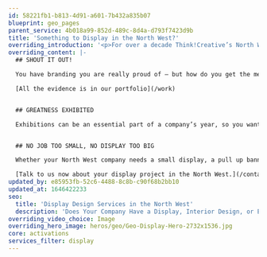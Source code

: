 ```yaml
---
id: 58221fb1-b813-4d91-a601-7b432a835b07
blueprint: geo_pages
parent_service: 4b018a99-852d-489c-8d4a-d793f7423d9b
title: 'Something to Display in the North West?'
overriding_introduction: '<p>For over a decade Think!Creative’s North West display design studio has been leading the way for companies of all sizes and types, from the likes of BP and Utiligroup to local businesses. They come back time and again because of the impact our work creates, and because we keep to budgets and deadlines.</p>'
overriding_content: |-
  ## SHOUT IT OUT!

  You have branding you are really proud of – but how do you get the message to the public? Our advice is to start from within, creating a workspace that lives and breathes your brand. Think!Creative know how to make a brand work across interior design and vehicle liveries. Then we can help you take your brand to the wider public with display methods ranging from pull up banners to billboards.

  [All the evidence is in our portfolio](/work)


  ## GREATNESS EXHIBITED

  Exhibitions can be an essential part of a company’s year, so you want to make as much of a splash as possible. Think!Creative understands what it takes to get noticed in a crowded exhibition hall. We supply exhibition stands and banners for companies like Utiligroup, ParkingEye and BAE Systems, and we’d love to design your next exhibition stand.


  ## NO JOB TOO SMALL, NO DISPLAY TOO BIG

  Whether your North West company needs a small display, a pull up banner, vehicle liveries, exhibition stands, office interiors, billboards, or anything else, Think!Creative’s display experts are on hand to help guide you. We add visual impact whilst taking away the stress that typically comes from prepping for an exhibition. It’s why our North West display experts get so much return work.

  [Talk to us now about your display project in the North West.](/contact)
updated_by: e85953fb-52c6-4488-8c8b-c90f68b2bb10
updated_at: 1646422233
seo:
  title: 'Display Design Services in the North West'
  description: 'Does Your Company Have a Display, Interior Design, or Exhibition Stand project? Call Think!Creative’s North West Display Design Experts on 01253 297900.'
overriding_video_choice: Image
overriding_hero_image: heros/geo/Geo-Display-Hero-2732x1536.jpg
core: activations
services_filter: display
---
```

